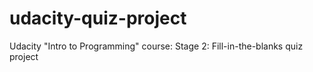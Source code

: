 # udacity-quiz-project
Udacity "Intro to Programming" course: Stage 2: Fill-in-the-blanks quiz project
